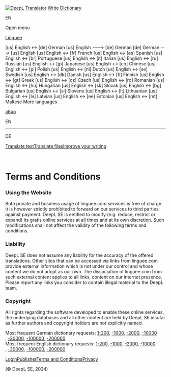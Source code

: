 [![DeepL](http://assets.linguee.com/static/a647fcaf/img5/deepl-logo-text-blue.svg)](https://www.deepl.com/translator?utm_source=lingueecom&utm_medium=linguee&utm_content=header_logo) [Translator](https://www.deepl.com/translator?utm_source=lingueecom&utm_medium=linguee&utm_content=header_translator) [Write](https://www.deepl.com/write?utm_source=lingueecom&utm_medium=linguee&utm_content=header_write) [Dictionary](https://www.linguee.com/)

EN

Open menu

[Linguee](https://www.linguee.com/)

\[us\] English <-> \[de\] German \[us\] English ---> \[de\] German \[de\] German ---> \[us\] English \[us\] English <-> \[fr\] French \[us\] English <-> \[es\] Spanish \[us\] English <-> \[br\] Portuguese \[us\] English <-> \[it\] Italian \[us\] English <-> \[ru\] Russian \[us\] English <-> \[jp\] Japanese \[us\] English <-> \[cn\] Chinese \[us\] English <-> \[pl\] Polish \[us\] English <-> \[nl\] Dutch \[us\] English <-> \[se\] Swedish \[us\] English <-> \[dk\] Danish \[us\] English <-> \[fi\] Finnish \[us\] English <-> \[gr\] Greek \[us\] English <-> \[cz\] Czech \[us\] English <-> \[ro\] Romanian \[us\] English <-> \[hu\] Hungarian \[us\] English <-> \[sk\] Slovak \[us\] English <-> \[bg\] Bulgarian \[us\] English <-> \[si\] Slovene \[us\] English <-> \[lt\] Lithuanian \[us\] English <-> \[lv\] Latvian \[us\] English <-> \[ee\] Estonian \[us\] English <-> \[mt\] Maltese More languages

[ä](javascript:addLetter('%C3%A4');)[ß](javascript:addLetter('%C3%9F');)[ü](javascript:addLetter('%C3%BC');)[ö](javascript:addLetter('%C3%B6');)

EN

* * *

DE

[Translate text](https://www.deepl.com/translator?utm_source=lingueecom&utm_medium=linguee&utm_content=homepage_text)[Translate files](https://www.deepl.com/translator/files?utm_source=lingueecom&utm_medium=linguee&utm_content=homepage_file)[Improve your writing](https://www.deepl.com/write?utm_source=lingueecom&utm_medium=linguee&utm_content=homepage_write)

 

Terms and Conditions
====================

### Using the Website

Both private and business usage of linguee.com services is free of charge. It is however strictly prohibited to forward on our services to third parties against payment. DeepL SE is entitled to modify (e.g. reduce, restrict or expand) its gratis online services at all times and at its own discretion. Such modifications shall not affect the validity of the following terms and conditions.

### Liability

DeepL SE does not assume any liability for the accuracy of the offered translations. Other sites that can be accessed via links from linguee.com provide external information which is not under our control and whose content we do not adopt as our own. The dissociation of linguee.com from such external content applies to all links, content on our internet presence. Please report any links you consider to contain illegal material to the DeepL team.

### Copyright

All rights regarding the software developed to enable these online services, the underlying databases and all other content are held by DeepL SE insofar as further authors and copyright holders are not explicitly named.

Most frequent German dictionary requests: [1-200](https://www.linguee.com/english-german/topgerman/1-200.html), [\-1000](https://www.linguee.com/english-german/topgerman/201-1000.html), [\-2000](https://www.linguee.com/english-german/topgerman/1001-2000.html), [\-10000](https://www.linguee.com/english-german/topgerman/2001-10000.html) , [\-30000](https://www.linguee.com/english-german/topgerman/10001-30000.html), [\-100000](https://www.linguee.com/english-german/topgerman/30001-100000.html), [\-200000](https://www.linguee.com/english-german/topgerman/100001-200000.html)  
Most frequent English dictionary requests: [1-200](https://www.linguee.com/english-german/topenglish/1-200.html), [\-1000](https://www.linguee.com/english-german/topenglish/201-1000.html), [\-2000](https://www.linguee.com/english-german/topenglish/1001-2000.html), [\-10000](https://www.linguee.com/english-german/topenglish/2001-10000.html) , [\-30000](https://www.linguee.com/english-german/topenglish/10001-30000.html), [\-100000](https://www.linguee.com/english-german/topenglish/30001-100000.html), [\-200000](https://www.linguee.com/english-german/topenglish/100001-200000.html)  

[Login](https://www.linguee.com/english-german/page/login.php)[Publisher](https://www.linguee.com/english-german/page/imprint.php)[Terms and Conditions](https://www.linguee.com/english-german/page/termsAndConditions.php)[Privacy](https://www.linguee.com/english-german/page/privacy.php)

[](https://twitter.com/DeepLcom "Twitter")[](https://www.facebook.com/DeepLcom/)[](https://www.linkedin.com/company/linkedin-com-company-deepl/)

(© DeepL SE, 2024)